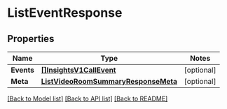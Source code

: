 # ListEventResponse

## Properties
Name | Type | Notes
------------ | ------------- | -------------
**Events** | [**[]InsightsV1CallEvent**](insights.v1.call.event.md) | [optional] 
**Meta** | [**ListVideoRoomSummaryResponseMeta**](ListVideoRoomSummaryResponse_meta.md) | [optional] 

[[Back to Model list]](../README.md#documentation-for-models) [[Back to API list]](../README.md#documentation-for-api-endpoints) [[Back to README]](../README.md)


